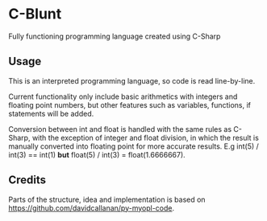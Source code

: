 # C-Blunt

Fully functioning programming language created using C-Sharp

## Usage
This is an interpreted programming language, so code is read line-by-line. 

Current functionality only include basic arithmetics with integers and floating point numbers, but other features such as variables, functions, if statements will be added.

Conversion between int and float is handled with the same rules as C-Sharp, with the exception of integer and float division, in which the result is manually converted into floating point for more accurate results. E.g int(5) / int(3) == int(1) **but** float(5) / int(3) = float(1.6666667).

## Credits

Parts of the structure, idea and implementation is based on https://github.com/davidcallanan/py-myopl-code. 

